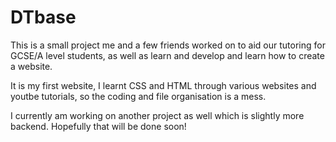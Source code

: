 # DTbase

This is a small project me and a few friends worked on to aid our tutoring for GCSE/A level students, as well as learn and develop and learn how to create a website.

It is my first website, I learnt CSS and HTML through various websites and youtbe tutorials, so the coding and file organisation is a mess.

I currently am working on another project as well which is slightly more backend. Hopefully that will be done soon!
